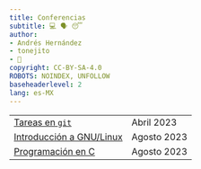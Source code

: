 ```yaml
---
title: Conferencias
subtitle: 💻 🗣️ 😴
author:
- Andrés Hernández
- tonejito
- 🐰
copyright: CC-BY-SA-4.0
ROBOTS:	NOINDEX, UNFOLLOW
baseheaderlevel: 2
lang: es-MX
---
```


<!--	= ^ . ^ =	-->

|	|	|
|:------|:------|
| [Tareas en `git`](tareas-git) | Abril 2023
| [Introducción a GNU/Linux](gnu-linux) | Agosto 2023
| [Programación en C](c-programming) | Agosto 2023
